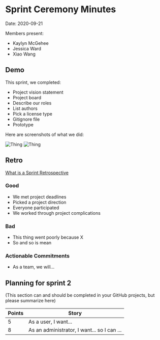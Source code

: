 # Sprint Ceremony Minutes
  
Date: 2020-09-21

Members present:

* Kaylyn McGehee
* Jessica Ward
* Xiao Wang
  
## Demo

This sprint, we completed:

* Project vision statement
* Project board
* Describe our roles
* List authors
* Pick a license type
* Gitignore file
* Prototype 


Here are screenshots of what we did:

![Thing](/docs/images/screenshot1.png?raw=true)
![Thing](/docs/images/screenshot2.png?raw=true)

## Retro

[What is a Sprint Retrospective](https://www.scrum.org/resources/what-is-a-sprint-retrospective)

### Good

* We met project deadlines
* Picked a project direction
* Everyone participated
* We worked through project complications

### Bad

* This thing went poorly because X
* So and so is mean

### Actionable Commitments

* As a team, we will...

## Planning for sprint 2

(This section can and should be completed in your GitHub projects, but please summarize here)

Points | Story
-------|--------
5      | As a user, I want...
8      | As an administrator, I want... so I can ...
